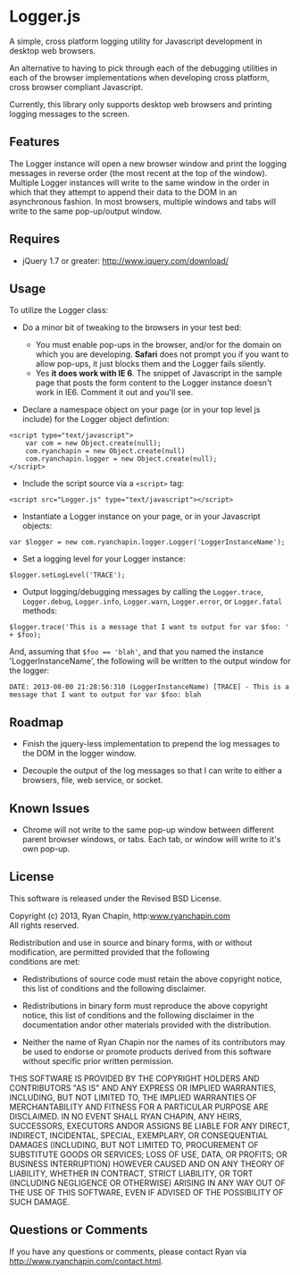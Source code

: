 # Logger.js

A simple, cross platform logging utility for Javascript development in desktop web browsers.

An alternative to having to pick through each of the debugging utilities in each of the browser implementations when developing cross platform, cross browser compliant Javascript.

Currently, this library only supports desktop web browsers and printing logging messages to the screen.

## Features

The Logger instance will open a new browser window and print the logging messages in reverse order (the most recent at the top of the window).  Multiple Logger instances will write to the same window in the order in which that they attempt to append their data to the DOM in an asynchronous fashion. In most browsers, multiple windows and tabs will write to the same pop-up/output window.

## Requires
* jQuery 1.7 or greater:  http://www.jquery.com/download/

## Usage

To utilize the Logger class:

* Do a minor bit of tweaking to the browsers in your test bed:

	- You must enable pop-ups in the browser, and/or for the domain on which you are developing.  **Safari** does not prompt you if you want to allow pop-ups, it just blocks them and the Logger fails silently.
	- Yes **it does work with IE 6**.  The snippet of Javascript in the sample page that posts the form content to the Logger instance doesn't work in IE6.  Comment it out and you'll see.


* Declare a namespace object on your page (or in your top level js include) for the Logger object defintion:
```
<script type="text/javascript">
	var com = new Object.create(null);
	com.ryanchapin = new Object.create(null)
	com.ryanchapin.logger = new Object.create(null);
</script>
```

* Include the script source via a `<script>` tag:
```
<script src="Logger.js" type="text/javascript"></script>
``` 

* Instantiate a Logger instance on your page, or in your  Javascript objects:
```
var $logger = new com.ryanchapin.logger.Logger('LoggerInstanceName');
```

* Set a logging level for your Logger instance:
```
$logger.setLogLevel('TRACE');
```

* Output logging/debugging messages by calling the `Logger.trace`, `Logger.debug`, `Logger.info`, `Logger.warn`, `Logger.error`, or `Logger.fatal` methods:
```
$logger.trace('This is a message that I want to output for var $foo: ' + $foo);
```
And, assuming that `$foo == 'blah'`, and that you named the instance 'LoggerInstanceName', the following will be written to the output window for the logger:
```
DATE: 2013-08-00 21:28:56:310 (LoggerInstanceName) [TRACE] - This is a message that I want to output for var $foo: blah
```


## Roadmap

* Finish the jquery-less implementation to prepend the log messages to the DOM in the logger window.
 
* Decouple the output of the log messages so that I can write to either a browsers, file, web service, or socket.


## Known Issues

* Chrome will not write to the same pop-up window between different parent browser windows, or tabs.  Each tab, or window will write to it's own pop-up.


License
-------

This software is released under the Revised BSD License.

Copyright (c) 2013, Ryan Chapin, http:www.ryanchapin.com	      
All rights reserved.					      
                                                                    
Redistribution  and  use  in  source  and binary forms, with or without modification, are permitted provided that the following  
conditions are met:					      
                                                                    
* Redistributions  of source code must retain the above copyright notice, this list of conditions and the following disclaimer.    

* Redistributions   in  binary  form  must  reproduce  the  above copyright  notice,  this  list  of conditions and the following disclaimer in the documentation andor other materials provided with the distribution.					      
* Neither   the  name  of  Ryan  Chapin  nor  the  names  of  its contributors may be used to endorse or promote products derived from this software without specific prior written permission.    
                                                                    
THIS   SOFTWARE  IS  PROVIDED  BY  THE  COPYRIGHT  HOLDERS  AND  CONTRIBUTORS  "AS  IS"  AND  ANY EXPRESS OR IMPLIED WARRANTIES,  INCLUDING,  BUT  NOT  LIMITED  TO,  THE  IMPLIED  WARRANTIES OF MERCHANTABILITY  AND  FITNESS  FOR  A  PARTICULAR  PURPOSE  ARE  DISCLAIMED.   IN   NO  EVENT  SHALL  RYAN  CHAPIN,  ANY  HEIRS, SUCCESSORS,  EXECUTORS ANDOR ASSIGNS BE LIABLE FOR ANY DIRECT, INDIRECT,  INCIDENTAL,  SPECIAL,  EXEMPLARY,  OR  CONSEQUENTIAL DAMAGES   (INCLUDING,   BUT  NOT  LIMITED  TO,  PROCUREMENT  OF SUBSTITUTE GOODS OR SERVICES; LOSS OF USE, DATA, OR PROFITS; OR BUSINESS  INTERRUPTION)  HOWEVER  CAUSED  AND  ON ANY THEORY OF LIABILITY,  WHETHER  IN  CONTRACT,  STRICT  LIABILITY,  OR TORT (INCLUDING  NEGLIGENCE  OR OTHERWISE) ARISING IN ANY WAY OUT OF THE USE OF THIS SOFTWARE, EVEN IF ADVISED OF THE POSSIBILITY OF SUCH DAMAGE.

Questions or Comments
---------------------

If you have any questions or comments, please contact Ryan via http://www.ryanchapin.com/contact.html.
